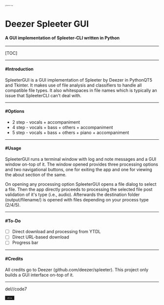 <img src="images\icon.ico" alt="Spleeter logo" style="zoom:25%;" />

# **Deezer Spleeter GUI**

#### A GUI implementation of Spleeter-CLI written in Python

------

[TOC]

------




#### **#Introduction**

SpleeterGUI is a GUI implementation of Spleeter by Deezer in PythonQT5 and Tkinter. It makes use of file analysis and classifiers to handle all compatible file types. It also whitespaces in file names which is typically an issue that SpleeterCLI can't deal with. 

------




#### **#Options**

- 2 step - vocals + accompaniment
- 4 step - vocals + bass + others + accompaniment
- 5 step - vocals + bass + others + piano + accompaniment

------




#### **#Usage**

SpleeterGUI runs a terminal window with log and note messages and a GUI window on-top of it. The window opened provides three processing options and two navigational buttons, one for exiting the app and one for viewing the about section of the same.

On opening any processing option SpleeterGUI opens a file dialog to select a file. Then the app directly proceeds to processing the selected file post validation of it's type (i.e., audio). Afterwards the destination folder (output/filename/) is opened with files depending on your process type (2/4/5).

------




#### **#To-Do**

- [ ] Direct download and processing from YTDL
- [ ] Direct URL-based download
- [ ] Progress bar

------




#### **#Credits**

All credits go to Deezer (github.com/deezer/spleeter). This project only builds a GUI interface on-top of it.

------




del//code7

<img src="images\dltaicon.png" alt="dlta logo" style="zoom:25%;" width="121px"/>
